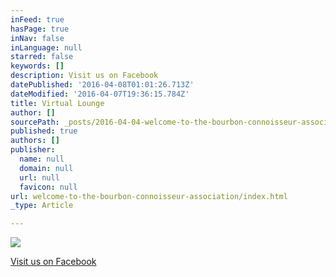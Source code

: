 ```yaml
---
inFeed: true
hasPage: true
inNav: false
inLanguage: null
starred: false
keywords: []
description: Visit us on Facebook
datePublished: '2016-04-08T01:01:26.713Z'
dateModified: '2016-04-07T19:36:15.784Z'
title: Virtual Lounge
author: []
sourcePath: _posts/2016-04-04-welcome-to-the-bourbon-connoisseur-association.md
published: true
authors: []
publisher:
  name: null
  domain: null
  url: null
  favicon: null
url: welcome-to-the-bourbon-connoisseur-association/index.html
_type: Article

---
```

![](https://the-grid-user-content.s3-us-west-2.amazonaws.com/52004c88-5c3b-42e8-813c-1a774a049ddc.jpg)

[Visit us on Facebook][0]

[0]: https://www.facebook.com/bourbonconnoisseurassociation/